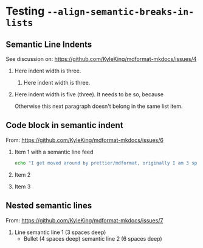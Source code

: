 # Testing `--align-semantic-breaks-in-lists`

## Semantic Line Indents

See discussion on: https://github.com/KyleKing/mdformat-mkdocs/issues/4

1. Here indent width is
   three.

    1. Here indent width is
       three.

1. Here indent width is
   five (three). It needs to be so, because

   Otherwise this next paragraph doesn't belong in the same list item.

## Code block in semantic indent

From: https://github.com/KyleKing/mdformat-mkdocs/issues/6

1. Item 1
   with a semantic line feed

   ```bash
   echo "I get moved around by prettier/mdformat, originally I am 3 spaces deep"
   ```

1. Item 2

1. Item 3

## Nested semantic lines

From: https://github.com/KyleKing/mdformat-mkdocs/issues/7

1. Line
   semantic line 1 (3 spaces deep)
    - Bullet (4 spaces deep)
      semantic line 2 (6 spaces deep)
